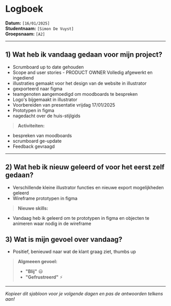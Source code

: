 # Logboek

**Datum:** `[16/01/2025]`  
**Studentnaam:** `[Simon De Vuyst]`  
**Groepsnaam:** `[A2]`

---

## 1) Wat heb ik vandaag gedaan voor mijn project?

- Scrumboard up to date gehouden
- Scope and user stories - PRODUCT OWNER Volledig afgewerkt en ingediend
- illustraties gemaakt voor het design van de website in illustrator
- gexporteerd naar figma
- teamgenoten aangemoedigd om moodboards te bespreken
- Logo's bijgemaakt in illustrator
- Voorbereiden van presentatie vrijdag 17/01/2025
- Prototypen in figma
- nagedacht over de huis-stijlgids



> **Activiteiten:**  
- bespreken van moodboards
- scrumboard ge-update
- Feedback gevraagd

---
## 2) Wat heb ik nieuw geleerd of voor het eerst zelf gedaan?

- Verschillende kleine illustrator functies en nieuwe export mogelijkheden geleerd
- Wireframe prototypen in figma 

> **Nieuwe skills:**  

- Vandaag heb ik geleerd om te prototypen in figma en objecten te animeren waar nodig in de wireframe

## 3) Wat is mijn gevoel over vandaag?

- Positief, benieuwd naar wat de klant graag ziet, thumbs up


> **Algmeeen gevoel:**  
> - **"Blij"** :smiley:  
> - **"Gefrustreerd"** :zap:

---

*Kopieer dit sjabloon voor je volgende dagen en pas de antwoorden telkens aan!*
